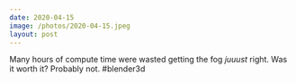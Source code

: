 ```yaml
---
date: 2020-04-15
image: /photos/2020-04-15.jpeg
layout: post
---
```


Many hours of compute time were wasted getting the fog *juuust* right. Was it worth it? Probably not. #blender3d

